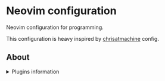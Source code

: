 # Neovim configuration

Neovim configuration for programming.

This configuration is heavy inspired by [chrisatmachine](https://github.com/ChristianChiarulli/nvim) config.

## About

<details>
<summary>Plugins information</summary>

- **Package Manager**: packer.nvim
- **LSP**:
  - mason.nvim
  - lspconfig.nvim
  - null-ls
  - nvim-cmp
  - lspsaga.nvim
- **Plugins**:
  - alpha
  - autopairs
  - colorizer
  - comment
  - glow
  - gitsigns
  - illuminate
  - indent
  - jabs
  - lualine
  - nvim-tree
  - projects
  - presence
  - surround
  - Telescope:
    - neoclip
  - todo
  - toggleterm
  - twilight
  - whichkey
  - zen

</details>
